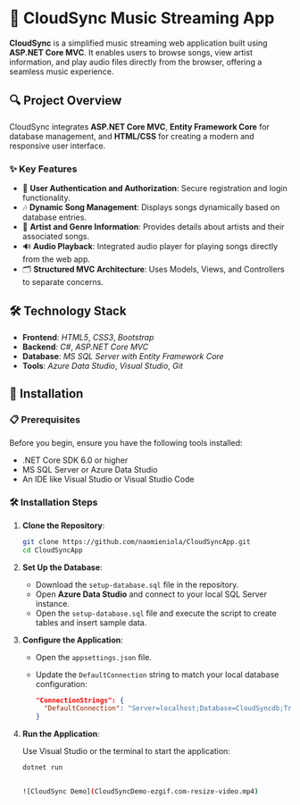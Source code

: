 # 🎵 **CloudSync Music Streaming App**

**CloudSync** is a simplified music streaming web application built using **ASP.NET Core MVC**. It enables users to browse songs, view artist information, and play audio files directly from the browser, offering a seamless music experience.

## 🔍 **Project Overview**
CloudSync integrates **ASP.NET Core MVC**, **Entity Framework Core** for database management, and **HTML/CSS** for creating a modern and responsive user interface.

### ✨ **Key Features**
- 🔐 **User Authentication and Authorization**: Secure registration and login functionality.
- 🎶 **Dynamic Song Management**: Displays songs dynamically based on database entries.
- 🎤 **Artist and Genre Information**: Provides details about artists and their associated songs.
- 🔊 **Audio Playback**: Integrated audio player for playing songs directly from the web app.
- 🗂️ **Structured MVC Architecture**: Uses Models, Views, and Controllers to separate concerns.

## 🛠 **Technology Stack**
- **Frontend**: _HTML5_, _CSS3_, _Bootstrap_
- **Backend**: _C#_, _ASP.NET Core MVC_
- **Database**: _MS SQL Server with Entity Framework Core_
- **Tools**: _Azure Data Studio_, _Visual Studio_, _Git_

## 🚀 **Installation**

### 📋 **Prerequisites**
Before you begin, ensure you have the following tools installed:

- .NET Core SDK 6.0 or higher
- MS SQL Server or Azure Data Studio
- An IDE like Visual Studio or Visual Studio Code

### 🛠 **Installation Steps**

1. **Clone the Repository**:

    ```bash
    git clone https://github.com/naomieniola/CloudSyncApp.git
    cd CloudSyncApp
    ```

2. **Set Up the Database**:

   - Download the `setup-database.sql` file in the repository.
   - Open **Azure Data Studio** and connect to your local SQL Server instance.
   - Open the `setup-database.sql` file and execute the script to create tables and insert sample data.

3. **Configure the Application**:

   - Open the `appsettings.json` file.
   - Update the `DefaultConnection` string to match your local database configuration:

     ```json
     "ConnectionStrings": {
       "DefaultConnection": "Server=localhost;Database=CloudSyncdb;Trusted_Connection=True;"
     }
     ```

4. **Run the Application**:

   Use Visual Studio or the terminal to start the application:

   ```bash
   dotnet run


   ![CloudSync Demo](CloudSyncDemo-ezgif.com-resize-video.mp4)

